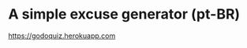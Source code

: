 A simple excuse generator (pt-BR)
=================================

https://godoquiz.herokuapp.com

